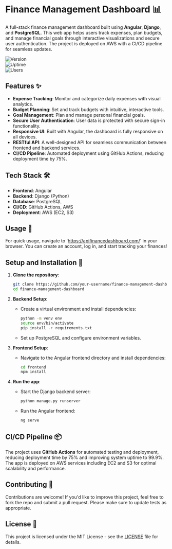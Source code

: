 
# Finance Management Dashboard 📊

A full-stack finance management dashboard built using **Angular**, **Django**, and **PostgreSQL**. This web app helps users track expenses, plan budgets, and manage financial goals through interactive visualizations and secure user authentication. The project is deployed on AWS with a CI/CD pipeline for seamless updates.

![Version](https://img.shields.io/badge/version-1.0-blue)  
![Uptime](https://img.shields.io/badge/uptime-99.9%25-brightgreen)  
![Users](https://img.shields.io/badge/users-30%2B-blue)

## Features ✨

- **Expense Tracking**: Monitor and categorize daily expenses with visual analytics.
- **Budget Planning**: Set and track budgets with intuitive, interactive tools.
- **Goal Management**: Plan and manage personal financial goals.
- **Secure User Authentication**: User data is protected with secure sign-in functionality.
- **Responsive UI**: Built with Angular, the dashboard is fully responsive on all devices.
- **RESTful API**: A well-designed API for seamless communication between frontend and backend services.
- **CI/CD Pipeline**: Automated deployment using GitHub Actions, reducing deployment time by 75%.

## Tech Stack 🛠️

- **Frontend**: Angular
- **Backend**: Django (Python)
- **Database**: PostgreSQL
- **CI/CD**: GitHub Actions, AWS
- **Deployment**: AWS (EC2, S3)

## Usage 📱

For quick usage, navigate to 'https://apifinancedashboard.com/' in your browser. You can create an account, log in, and start tracking your finances!

## Setup and Installation 🚀

1. **Clone the repository**:
   ```bash
   git clone https://github.com/your-username/finance-management-dashboard.git
   cd finance-management-dashboard
   ```

2. **Backend Setup**:
   - Create a virtual environment and install dependencies:
     ```bash
     python -m venv env
     source env/bin/activate
     pip install -r requirements.txt
     ```
   - Set up PostgreSQL and configure environment variables.

3. **Frontend Setup**:
   - Navigate to the Angular frontend directory and install dependencies:
     ```bash
     cd frontend
     npm install
     ```

4. **Run the app**:
   - Start the Django backend server:
     ```bash
     python manage.py runserver
     ```
   - Run the Angular frontend:
     ```bash
     ng serve
     ```

## CI/CD Pipeline 📦

The project uses **GitHub Actions** for automated testing and deployment, reducing deployment time by 75% and improving system uptime to 99.9%. The app is deployed on AWS services including EC2 and S3 for optimal scalability and performance.

## Contributing 🤝

Contributions are welcome! If you'd like to improve this project, feel free to fork the repo and submit a pull request. Please make sure to update tests as appropriate.

## License 📄

This project is licensed under the MIT License - see the [LICENSE](LICENSE) file for details.
